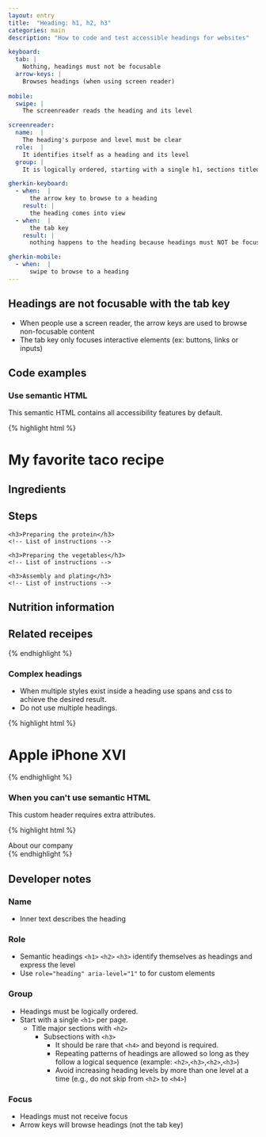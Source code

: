```yaml
---
layout: entry
title:  "Heading: h1, h2, h3"
categories: main
description: "How to code and test accessible headings for websites"

keyboard:
  tab: |
    Nothing, headings must not be focusable
  arrow-keys: |
    Browses headings (when using screen reader)
  
mobile:
  swipe: |
    The screenreader reads the heading and its level

screenreader:
  name:  |
    The heading's purpose and level must be clear
  role:  |
    It identifies itself as a heading and its level
  group: |
    It is logically ordered, starting with a single h1, sections titled by h2, and subsections with h3

gherkin-keyboard: 
  - when:  |
      the arrow key to browse to a heading
    result: |
      the heading comes into view
  - when:  |
      the tab key
    result: |
      nothing happens to the heading because headings must NOT be focusable

gherkin-mobile:
  - when:  |
      swipe to browse to a heading
---
```


## Headings are not focusable with the tab key

- When people use a screen reader, the arrow keys are used to browse non-focusable content
- The tab key only focuses interactive elements (ex: buttons, links or inputs)

## Code examples

### Use semantic HTML
This semantic HTML contains all accessibility features by default.

{% highlight html %}
<h1>My favorite taco recipe</h1>
  <!-- Author's entire life story 
   as it relates to tacos -->

  <h2>Ingredients</h2>
  <!-- List of ingredients -->

  <h2>Steps</h2>

    <h3>Preparing the protein</h3>
    <!-- List of instructions -->

    <h3>Preparing the vegetables</h3>
    <!-- List of instructions -->
    
    <h3>Assembly and plating</h3>
    <!-- List of instructions -->
  
  <h2>Nutrition information</h2>
  <!-- List of nutrition info -->
  
  <h2>Related receipes</h2>
  <!-- List of related recipes -->
{% endhighlight %}

### Complex headings

- When multiple styles exist inside a heading use spans and css to achieve the desired result.
- Do not use multiple headings.

{% highlight html %}
<h1>
  <span class="brand">Apple</span> 
  <span class="model">iPhone XVI</span> 
</h1>
{% endhighlight %}

### When you can't use semantic HTML

This custom header requires extra attributes.

{% highlight html %}
<div role="heading" aria-level="1">
  About our company
</div>
{% endhighlight %}

## Developer notes

### Name
- Inner text describes the heading

### Role
- Semantic headings `<h1>` `<h2>` `<h3>` identify themselves as headings and express the level
- Use `role="heading" aria-level="1"` to for custom elements

### Group
- Headings must be logically ordered.
- Start with a single `<h1>` per page.
  - Title major sections with `<h2>`
    - Subsections with `<h3>`
      - It should be rare that `<h4>` and beyond is required.
      - Repeating patterns of headings are allowed so long as they follow a logical sequence  (example: `<h2>`,`<h3>`,`<h2>`,`<h3>`)
      - Avoid increasing heading levels by more than one level at a time (e.g., do not skip from `<h2>` to `<h4>`)



### Focus
- Headings must not receive focus
- Arrow keys will browse headings (not the tab key)
